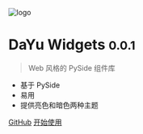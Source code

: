 ![logo](../_media/logo.svg)

# DaYu Widgets <small>0.0.1</small>

> Web 风格的 PySide 组件库

* 基于 PySide
* 易用
* 提供亮色和暗色两种主题

[GitHub](https://github.com/phenom-films/dayu_widgets)
[开始使用](README.md)
